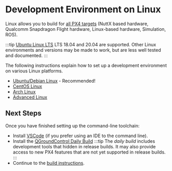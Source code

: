 <Redirect to="dev_env_linux_ubuntu" />

# Development Environment on Linux

Linux allows you to build for [all PX4 targets](../dev_setup/dev_env.md#supported-targets) (NuttX based hardware, Qualcomm Snapdragon Flight hardware, Linux-based hardware, Simulation, ROS).

:::tip
[Ubuntu Linux LTS](../dev_setup/dev_env_linux_ubuntu.md) LTS 18.04 and 20.04 are supported.
Other Linux environments and versions may be made to work, but are less well tested and documented.
:::

The following instructions explain how to set up a development environment on various Linux platforms.

* [Ubuntu/Debian Linux](../dev_setup/dev_env_linux_ubuntu.md) - Recommended!
* [CentOS Linux](../dev_setup/dev_env_linux_centos.md)
* [Arch Linux](../dev_setup/dev_env_linux_arch.md)
* [Advanced Linux](../dev_setup/dev_env_advanced_linux.md)


## Next Steps

Once you have finished setting up the command-line toolchain:
- Install [VSCode](../dev_setup/vscode.md) (if you prefer using an IDE to the command line).
- Install the [QGroundControl Daily Build](https://docs.qgroundcontrol.com/en/releases/daily_builds.html)
  :::tip
  The *daily build* includes development tools that hidden in release builds.
  It may also provide access to new PX4 features that are not yet supported in release builds.
  :::
- Continue to the [build instructions](../dev_setup/building_px4.md).